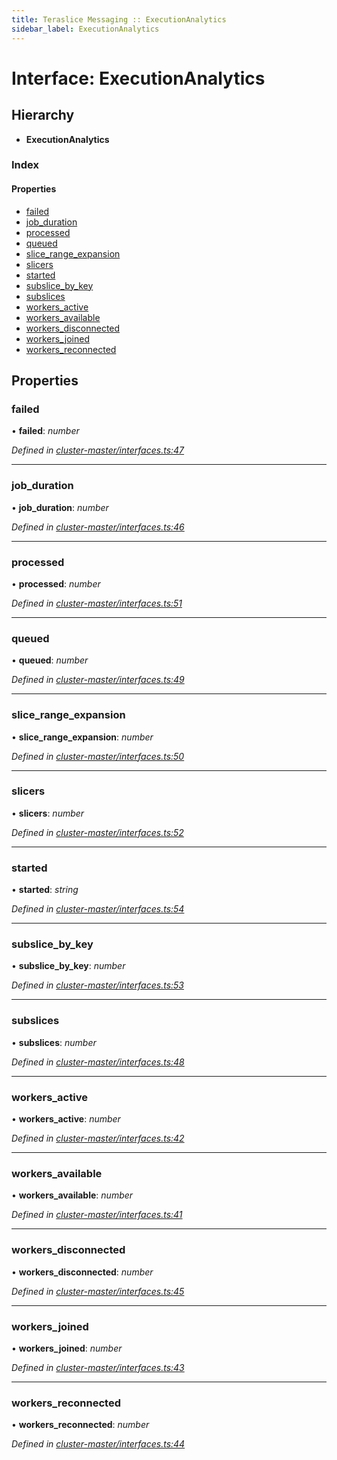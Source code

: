 ```yaml
---
title: Teraslice Messaging :: ExecutionAnalytics
sidebar_label: ExecutionAnalytics
---
```


# Interface: ExecutionAnalytics

## Hierarchy

* **ExecutionAnalytics**

### Index

#### Properties

* [failed](executionanalytics.md#failed)
* [job_duration](executionanalytics.md#job_duration)
* [processed](executionanalytics.md#processed)
* [queued](executionanalytics.md#queued)
* [slice_range_expansion](executionanalytics.md#slice_range_expansion)
* [slicers](executionanalytics.md#slicers)
* [started](executionanalytics.md#started)
* [subslice_by_key](executionanalytics.md#subslice_by_key)
* [subslices](executionanalytics.md#subslices)
* [workers_active](executionanalytics.md#workers_active)
* [workers_available](executionanalytics.md#workers_available)
* [workers_disconnected](executionanalytics.md#workers_disconnected)
* [workers_joined](executionanalytics.md#workers_joined)
* [workers_reconnected](executionanalytics.md#workers_reconnected)

## Properties

###  failed

• **failed**: *number*

*Defined in [cluster-master/interfaces.ts:47](https://github.com/terascope/teraslice/blob/b0f73ab9/packages/teraslice-messaging/src/cluster-master/interfaces.ts#L47)*

___

###  job_duration

• **job_duration**: *number*

*Defined in [cluster-master/interfaces.ts:46](https://github.com/terascope/teraslice/blob/b0f73ab9/packages/teraslice-messaging/src/cluster-master/interfaces.ts#L46)*

___

###  processed

• **processed**: *number*

*Defined in [cluster-master/interfaces.ts:51](https://github.com/terascope/teraslice/blob/b0f73ab9/packages/teraslice-messaging/src/cluster-master/interfaces.ts#L51)*

___

###  queued

• **queued**: *number*

*Defined in [cluster-master/interfaces.ts:49](https://github.com/terascope/teraslice/blob/b0f73ab9/packages/teraslice-messaging/src/cluster-master/interfaces.ts#L49)*

___

###  slice_range_expansion

• **slice_range_expansion**: *number*

*Defined in [cluster-master/interfaces.ts:50](https://github.com/terascope/teraslice/blob/b0f73ab9/packages/teraslice-messaging/src/cluster-master/interfaces.ts#L50)*

___

###  slicers

• **slicers**: *number*

*Defined in [cluster-master/interfaces.ts:52](https://github.com/terascope/teraslice/blob/b0f73ab9/packages/teraslice-messaging/src/cluster-master/interfaces.ts#L52)*

___

###  started

• **started**: *string*

*Defined in [cluster-master/interfaces.ts:54](https://github.com/terascope/teraslice/blob/b0f73ab9/packages/teraslice-messaging/src/cluster-master/interfaces.ts#L54)*

___

###  subslice_by_key

• **subslice_by_key**: *number*

*Defined in [cluster-master/interfaces.ts:53](https://github.com/terascope/teraslice/blob/b0f73ab9/packages/teraslice-messaging/src/cluster-master/interfaces.ts#L53)*

___

###  subslices

• **subslices**: *number*

*Defined in [cluster-master/interfaces.ts:48](https://github.com/terascope/teraslice/blob/b0f73ab9/packages/teraslice-messaging/src/cluster-master/interfaces.ts#L48)*

___

###  workers_active

• **workers_active**: *number*

*Defined in [cluster-master/interfaces.ts:42](https://github.com/terascope/teraslice/blob/b0f73ab9/packages/teraslice-messaging/src/cluster-master/interfaces.ts#L42)*

___

###  workers_available

• **workers_available**: *number*

*Defined in [cluster-master/interfaces.ts:41](https://github.com/terascope/teraslice/blob/b0f73ab9/packages/teraslice-messaging/src/cluster-master/interfaces.ts#L41)*

___

###  workers_disconnected

• **workers_disconnected**: *number*

*Defined in [cluster-master/interfaces.ts:45](https://github.com/terascope/teraslice/blob/b0f73ab9/packages/teraslice-messaging/src/cluster-master/interfaces.ts#L45)*

___

###  workers_joined

• **workers_joined**: *number*

*Defined in [cluster-master/interfaces.ts:43](https://github.com/terascope/teraslice/blob/b0f73ab9/packages/teraslice-messaging/src/cluster-master/interfaces.ts#L43)*

___

###  workers_reconnected

• **workers_reconnected**: *number*

*Defined in [cluster-master/interfaces.ts:44](https://github.com/terascope/teraslice/blob/b0f73ab9/packages/teraslice-messaging/src/cluster-master/interfaces.ts#L44)*

